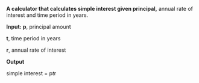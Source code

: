**A calculator that calculates simple interest given principal,** annual rate of interest and time period in years.

**Input:**
   **p**, principal amount
   
   **t**, time period in years
   
   **r**, annual rate of interest
   
**Output**

   simple interest = p*t*r
